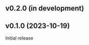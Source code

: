 v0.2.0 (in development)
-----------------------

v0.1.0 (2023-10-19)
-------------------
Initial release
